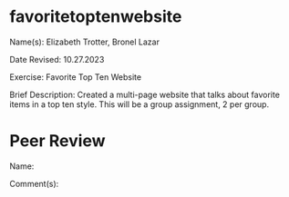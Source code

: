 # favoritetoptenwebsite
Name(s): Elizabeth Trotter, Bronel Lazar

Date Revised: 10.27.2023

Exercise: Favorite Top Ten Website

Brief Description: Created a multi-page website that talks about favorite items in a top ten style. This will be a group assignment, 2 per group.

# Peer Review
Name:

Comment(s): 
